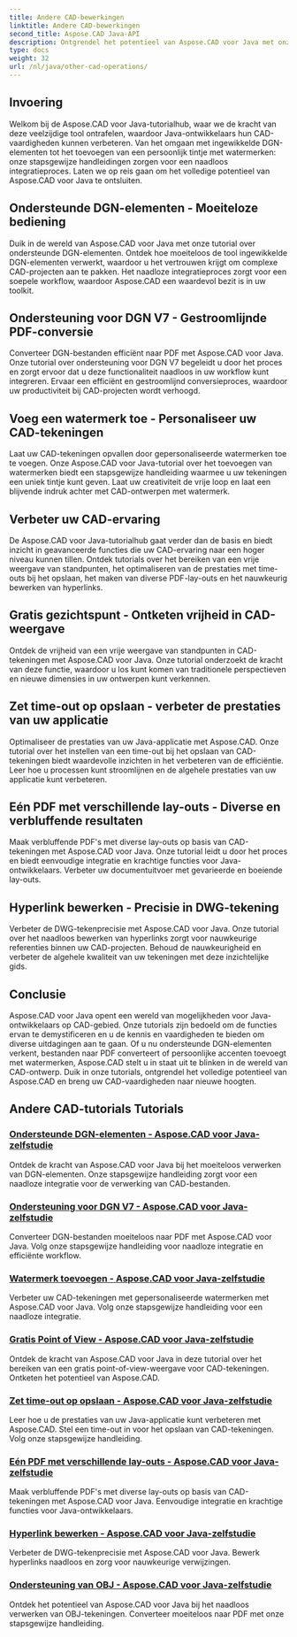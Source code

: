 ```yaml
---
title: Andere CAD-bewerkingen
linktitle: Andere CAD-bewerkingen
second_title: Aspose.CAD Java-API
description: Ontgrendel het potentieel van Aspose.CAD voor Java met onze tutorials. Van het omgaan met DGN-elementen tot het toevoegen van watermerken vergroot uw CAD-vaardigheden moeiteloos.
type: docs
weight: 32
url: /nl/java/other-cad-operations/
---
```

## Invoering

Welkom bij de Aspose.CAD voor Java-tutorialhub, waar we de kracht van deze veelzijdige tool ontrafelen, waardoor Java-ontwikkelaars hun CAD-vaardigheden kunnen verbeteren. Van het omgaan met ingewikkelde DGN-elementen tot het toevoegen van een persoonlijk tintje met watermerken: onze stapsgewijze handleidingen zorgen voor een naadloos integratieproces. Laten we op reis gaan om het volledige potentieel van Aspose.CAD voor Java te ontsluiten.

## Ondersteunde DGN-elementen - Moeiteloze bediening

Duik in de wereld van Aspose.CAD voor Java met onze tutorial over ondersteunde DGN-elementen. Ontdek hoe moeiteloos de tool ingewikkelde DGN-elementen verwerkt, waardoor u het vertrouwen krijgt om complexe CAD-projecten aan te pakken. Het naadloze integratieproces zorgt voor een soepele workflow, waardoor Aspose.CAD een waardevol bezit is in uw toolkit.

## Ondersteuning voor DGN V7 - Gestroomlijnde PDF-conversie

Converteer DGN-bestanden efficiënt naar PDF met Aspose.CAD voor Java. Onze tutorial over ondersteuning voor DGN V7 begeleidt u door het proces en zorgt ervoor dat u deze functionaliteit naadloos in uw workflow kunt integreren. Ervaar een efficiënt en gestroomlijnd conversieproces, waardoor uw productiviteit bij CAD-projecten wordt verhoogd.

## Voeg een watermerk toe - Personaliseer uw CAD-tekeningen

Laat uw CAD-tekeningen opvallen door gepersonaliseerde watermerken toe te voegen. Onze Aspose.CAD voor Java-tutorial over het toevoegen van watermerken biedt een stapsgewijze handleiding waarmee u uw tekeningen een uniek tintje kunt geven. Laat uw creativiteit de vrije loop en laat een blijvende indruk achter met CAD-ontwerpen met watermerk.

## Verbeter uw CAD-ervaring

De Aspose.CAD voor Java-tutorialhub gaat verder dan de basis en biedt inzicht in geavanceerde functies die uw CAD-ervaring naar een hoger niveau kunnen tillen. Ontdek tutorials over het bereiken van een vrije weergave van standpunten, het optimaliseren van de prestaties met time-outs bij het opslaan, het maken van diverse PDF-lay-outs en het nauwkeurig bewerken van hyperlinks.

## Gratis gezichtspunt - Ontketen vrijheid in CAD-weergave

Ontdek de vrijheid van een vrije weergave van standpunten in CAD-tekeningen met Aspose.CAD voor Java. Onze tutorial onderzoekt de kracht van deze functie, waardoor u los kunt komen van traditionele perspectieven en nieuwe dimensies in uw ontwerpen kunt verkennen.

## Zet time-out op opslaan - verbeter de prestaties van uw applicatie

Optimaliseer de prestaties van uw Java-applicatie met Aspose.CAD. Onze tutorial over het instellen van een time-out bij het opslaan van CAD-tekeningen biedt waardevolle inzichten in het verbeteren van de efficiëntie. Leer hoe u processen kunt stroomlijnen en de algehele prestaties van uw applicatie kunt verbeteren.

## Eén PDF met verschillende lay-outs - Diverse en verbluffende resultaten

Maak verbluffende PDF's met diverse lay-outs op basis van CAD-tekeningen met Aspose.CAD voor Java. Onze tutorial leidt u door het proces en biedt eenvoudige integratie en krachtige functies voor Java-ontwikkelaars. Verbeter uw documentuitvoer met gevarieerde en boeiende lay-outs.

## Hyperlink bewerken - Precisie in DWG-tekening

Verbeter de DWG-tekenprecisie met Aspose.CAD voor Java. Onze tutorial over het naadloos bewerken van hyperlinks zorgt voor nauwkeurige referenties binnen uw CAD-projecten. Behoud de nauwkeurigheid en verbeter de algehele kwaliteit van uw tekeningen met deze inzichtelijke gids.

## Conclusie

Aspose.CAD voor Java opent een wereld van mogelijkheden voor Java-ontwikkelaars op CAD-gebied. Onze tutorials zijn bedoeld om de functies ervan te demystificeren en u de kennis en vaardigheden te bieden om diverse uitdagingen aan te gaan. Of u nu ondersteunde DGN-elementen verkent, bestanden naar PDF converteert of persoonlijke accenten toevoegt met watermerken, Aspose.CAD stelt u in staat uit te blinken in de wereld van CAD-ontwerp. Duik in onze tutorials, ontgrendel het volledige potentieel van Aspose.CAD en breng uw CAD-vaardigheden naar nieuwe hoogten.
## Andere CAD-tutorials Tutorials
### [Ondersteunde DGN-elementen - Aspose.CAD voor Java-zelfstudie](./supported-dgn-elements/)
Ontdek de kracht van Aspose.CAD voor Java bij het moeiteloos verwerken van DGN-elementen. Onze stapsgewijze handleiding zorgt voor een naadloze integratie voor de verwerking van CAD-bestanden.
### [Ondersteuning voor DGN V7 - Aspose.CAD voor Java-zelfstudie](./support-for-dgn-v7/)
Converteer DGN-bestanden moeiteloos naar PDF met Aspose.CAD voor Java. Volg onze stapsgewijze handleiding voor naadloze integratie en efficiënte workflow.
### [Watermerk toevoegen - Aspose.CAD voor Java-zelfstudie](./add-watermark/)
Verbeter uw CAD-tekeningen met gepersonaliseerde watermerken met Aspose.CAD voor Java. Volg onze stapsgewijze handleiding voor een naadloze integratie.
### [Gratis Point of View - Aspose.CAD voor Java-zelfstudie](./free-point-of-view/)
Ontdek de kracht van Aspose.CAD voor Java in deze tutorial over het bereiken van een gratis point-of-view-weergave voor CAD-tekeningen. Ontketen het potentieel van Aspose.CAD.
### [Zet time-out op opslaan - Aspose.CAD voor Java-zelfstudie](./put-timeout-on-save/)
Leer hoe u de prestaties van uw Java-applicatie kunt verbeteren met Aspose.CAD. Stel een time-out in voor het opslaan van CAD-tekeningen. Volg onze stapsgewijze handleiding.
### [Eén PDF met verschillende lay-outs - Aspose.CAD voor Java-zelfstudie](./single-pdf-different-layouts/)
Maak verbluffende PDF's met diverse lay-outs op basis van CAD-tekeningen met Aspose.CAD voor Java. Eenvoudige integratie en krachtige functies voor Java-ontwikkelaars.
### [Hyperlink bewerken - Aspose.CAD voor Java-zelfstudie](./edit-hyperlink/)
Verbeter de DWG-tekenprecisie met Aspose.CAD voor Java. Bewerk hyperlinks naadloos en zorg voor nauwkeurige verwijzingen.
### [Ondersteuning van OBJ - Aspose.CAD voor Java-zelfstudie](./support-of-obj/)
Ontdek het potentieel van Aspose.CAD voor Java bij het naadloos verwerken van OBJ-tekeningen. Converteer moeiteloos naar PDF met onze stapsgewijze handleiding.